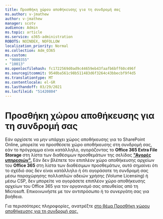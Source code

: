 ```yaml
---
title: Προσθήκη χώρου αποθήκευσης για τη συνδρομή σας
ms.author: v-jmathew
author: v-jmathew
manager: scotv
audience: Admin
ms.topic: article
ms.service: o365-administration
ROBOTS: NOINDEX, NOFOLLOW
localization_priority: Normal
ms.collection: Adm_O365
ms.custom:
- "9000355"
- "10013"
ms.openlocfilehash: fc1722569d0ad9c44659eb43faafb6bff60c496f
ms.sourcegitcommit: 9540ba561c98b511483d6f3264c43bbecbf9f4d5
ms.translationtype: MT
ms.contentlocale: el-GR
ms.lasthandoff: 03/29/2021
ms.locfileid: "51420804"
---
```

# <a name="add-storage-space-for-your-subscription"></a>Προσθήκη χώρου αποθήκευσης για τη συνδρομή σας

Εάν αρχίσετε να μην υπάρχει χώρος αποθήκευσης για το SharePoint Online, [](https://docs.microsoft.com/microsoft-365/commerce/add-storage-space) μπορείτε να προσθέσετε χώρο αποθήκευσης στη συνδρομή σας, εάν το πρόγραμμα είναι κατάλληλο, αγοράζοντας το **Office 365 Extra File Storage** στη λίστα των διαθέσιμων προσθεμάτων της σελίδας **["Αγορές υπηρεσιών".](https://go.microsoft.com/fwlink/p/?linkid=868433)** Εάν δεν βλέπετε τον επιπλέον χώρο αποθήκευσης αρχείων του **Office 365** στη λίστα των διαθέσιμων προσθεμάτων, αυτό σημαίνει ότι το σχέδιό σας δεν είναι κατάλληλο ή ότι αγοράσατε τη συνδρομή σας μέσω παραχώρησης πολλαπλών αδειών χρήσης (Volume Licensing) ή μέσω CSP, δεν μπορείτε να αγοράσετε επιπλέον χώρο αποθήκευσης αρχείων του Office 365 για τον οργανισμό σας απευθείας από τη Microsoft. Επικοινωνήστε με τον αντιπρόσωπο ή το συνεργάτη σας για βοήθεια.

Για περισσότερες πληροφορίες, ανατρέξτε [στο θέμα Προσθήκη χώρου αποθήκευσης για τη συνδρομή σας.](https://docs.microsoft.com/microsoft-365/commerce/add-storage-space)
